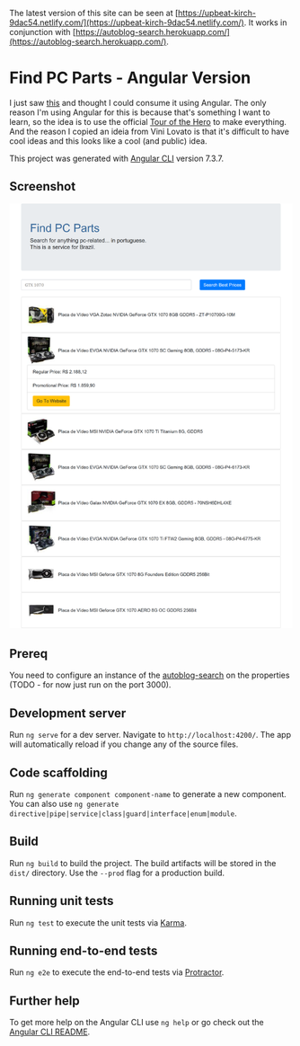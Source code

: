 The latest version of this site can be seen at [https://upbeat-kirch-9dac54.netlify.com/](https://upbeat-kirch-9dac54.netlify.com/). It works in conjunction with [https://autoblog-search.herokuapp.com/](https://autoblog-search.herokuapp.com/).

# Find PC Parts - Angular Version

I just saw [this](https://github.com/ViniciusLovato/autoblog-search) and thought I could consume it using Angular.
The only reason I'm using Angular for this is because that's something I want to learn, so the idea is to use the official [Tour of the Hero](https://angular.io/tutorial) to make everything.
And the reason I copied an ideia from Vini Lovato is that it's difficult to have cool ideas and this looks like a cool (and public) idea.

This project was generated with [Angular CLI](https://github.com/angular/angular-cli) version 7.3.7.

## Screenshot

![Screenshot](screenshot.png)

## Prereq

You need to configure an instance of the [autoblog-search](https://github.com/ViniciusLovato/autoblog-search) on the properties (TODO - for now just run on the port 3000).

## Development server

Run `ng serve` for a dev server. Navigate to `http://localhost:4200/`. The app will automatically reload if you change any of the source files.

## Code scaffolding

Run `ng generate component component-name` to generate a new component. You can also use `ng generate directive|pipe|service|class|guard|interface|enum|module`.

## Build

Run `ng build` to build the project. The build artifacts will be stored in the `dist/` directory. Use the `--prod` flag for a production build.

## Running unit tests

Run `ng test` to execute the unit tests via [Karma](https://karma-runner.github.io).

## Running end-to-end tests

Run `ng e2e` to execute the end-to-end tests via [Protractor](http://www.protractortest.org/).

## Further help

To get more help on the Angular CLI use `ng help` or go check out the [Angular CLI README](https://github.com/angular/angular-cli/blob/master/README.md).
